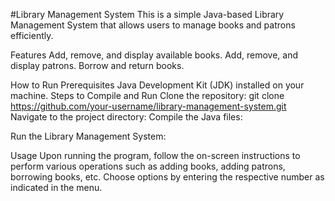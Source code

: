#Library Management System
This is a simple Java-based Library Management System that allows users to manage books and patrons efficiently.

Features
Add, remove, and display available books.
Add, remove, and display patrons.
Borrow and return books.

How to Run
Prerequisites
Java Development Kit (JDK) installed on your machine.
Steps to Compile and Run
Clone the repository:
git clone https://github.com/your-username/library-management-system.git
Navigate to the project directory:
Compile the Java files:

Run the Library Management System:

Usage
Upon running the program, follow the on-screen instructions to perform various operations such as adding books, adding patrons, borrowing books, etc.
Choose options by entering the respective number as indicated in the menu.
